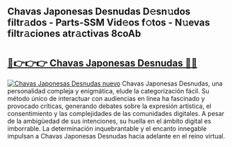 ## Chavas Japonesas Desnudas D𝚎sn𝚞dos filtr𝚊dos - Parts-SSM Vid𝚎os f𝚘tos - N𝚞evas filtr𝚊ciones atr𝚊ctivas 8coAb

# <h2><a href="http://mb26bgw.tromn.icu/?c=Chavas+Japonesas+Desnudas">🔗👉👉👉 Chavas Japonesas Desnudas 🔗🔗</a></h2>

[![Chavas Japonesas Desnudas nuevo](https://i.imgur.com/pEAQMta.gif)](http://mb26bgw.tromn.icu/?c=Chavas+Japonesas+Desnudas)
Chavas Japonesas Desnudas, una personalidad compleja y enigmática, elude la categorización fácil. Su método único de interactuar con audiencias en línea ha fascinado y provocado críticas, generando debates sobre la expresión artística, el consentimiento y las complejidades de las comunidades digitales. A pesar de la ambigüedad de sus intenciones, su huella en el ámbito digital es imborrable. La determinación inquebrantable y el encanto innegable impulsan a Chavas Japonesas Desnudas hacia adelante en el reino virtual.
